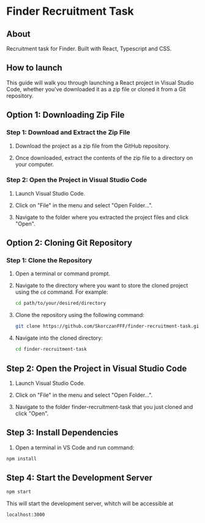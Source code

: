 # Finder Recruitment Task

## About

Recruitment task for Finder. Built with React, Typescript and CSS.

## How to launch

This guide will walk you through launching a React project in Visual Studio Code, whether you've downloaded it as a zip file or cloned it from a Git repository.

## Option 1: Downloading Zip File

### Step 1: Download and Extract the Zip File

1. Download the project as a zip file from the GitHub repository.

2. Once downloaded, extract the contents of the zip file to a directory on your computer.

### Step 2: Open the Project in Visual Studio Code

1. Launch Visual Studio Code.

2. Click on "File" in the menu and select "Open Folder...".

3. Navigate to the folder where you extracted the project files and click "Open".

## Option 2: Cloning Git Repository

### Step 1: Clone the Repository

1. Open a terminal or command prompt.

2. Navigate to the directory where you want to store the cloned project using the `cd` command. For example:

   ```bash
   cd path/to/your/desired/directory
   ```

3. Clone the repository using the following command:
   ```bash
   git clone https://github.com/SkorczanFFF/finder-recruitment-task.git
   ```
4. Navigate into the cloned directory:
   ```bash
   cd finder-recruitment-task
   ```

## Step 2: Open the Project in Visual Studio Code

1.  Launch Visual Studio Code.

2.  Click on "File" in the menu and select "Open Folder...".

3.  Navigate to the folder finder-recruitment-task that you just cloned and click "Open".

## Step 3: Install Dependencies

1. Open a terminal in VS Code and run command:

```bash
npm install
```

## Step 4: Start the Development Server

```bash
npm start
```

This will start the development server, whitch will be accessible at 
```
localhost:3000
```


